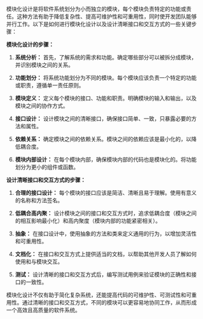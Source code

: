 模块化设计是将软件系统划分为小而独立的模块，每个模块负责特定的功能或责任。这种方法有助于降低复杂性、提高可维护性和可重用性，同时使开发团队能够并行工作。以下是如何进行模块化设计以及设计清晰接口和交互方式的一些关键步骤：

**模块化设计的步骤：**

1. **系统分析：** 首先，了解系统的需求和功能。确定哪些部分可以被拆分成模块，并识别模块之间的关系。

2. **功能划分：** 将系统功能划分为不同的模块。每个模块应该负责一个特定的功能或职责，遵循单一责任原则。

3. **模块定义：** 定义每个模块的接口、功能和职责。明确模块的输入和输出，以及模块之间的协作方式。

4. **接口设计：** 设计模块之间的清晰接口，确保接口简单、一致，只暴露必要的方法和属性。

5. **依赖关系：** 确定模块之间的依赖关系。模块之间的依赖应该是最小化的，以降低耦合度。

6. **模块内部设计：** 在每个模块内部，确保模块内部的代码也是模块化的。将功能划分为更小的组件或函数。

**设计清晰接口和交互方式的步骤：**

1. **合理的接口设计：** 每个模块的接口应该是简洁、清晰且易于理解。使用有意义的名称和方法签名。

2. **低耦合高内聚：** 设计模块之间的接口和交互方式时，追求低耦合度（模块之间的相互影响最小化）和高内聚度（模块内部的功能紧密相关）。

3. **抽象：** 在接口设计中，使用抽象的方法和类来定义通用的行为，以增加灵活性和可重用性。

4. **文档化：** 在接口和交互方式上提供适当的文档，以帮助其他开发人员了解如何使用和与模块交互。

5. **测试：** 设计清晰的接口和交互方式后，编写测试用例来验证模块的正确性和接口的一致性。

模块化设计不仅有助于简化复杂系统，还能提高代码的可维护性、可测试性和可重用性。通过清晰的接口和交互方式，不同的模块可以更容易地协同工作，从而形成一个高效且高质量的软件系统。